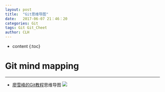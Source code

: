 ```yaml
---
layout: post
title:  "Git思维导图"
date:   2017-06-07 21：46：20
categories: Git
tags: Git Git_Cheet
author: CLH
---
```


* content
{:toc}

# Git mind mapping #

----------
- [廖雪峰的Git教程](http://www.liaoxuefeng.com/wiki/0013739516305929606dd18361248578c67b8067c8c017b000)思维导图
![](http://i.imgur.com/zWuVpfX.png)

